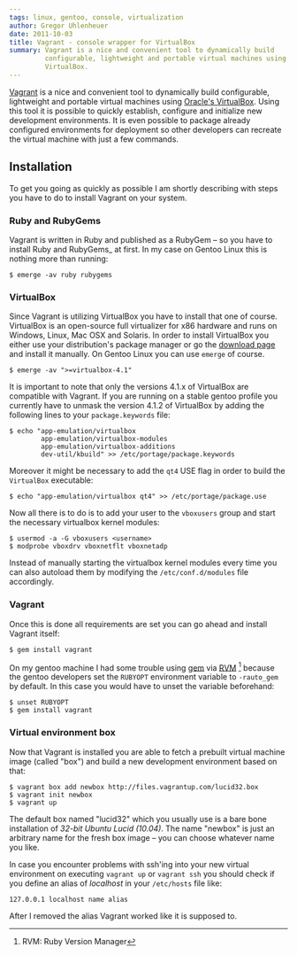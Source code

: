 ```yaml
---
tags: linux, gentoo, console, virtualization
author: Gregor Uhlenheuer
date: 2011-10-03
title: Vagrant - console wrapper for VirtualBox
summary: Vagrant is a nice and convenient tool to dynamically build
         configurable, lightweight and portable virtual machines using Oracle's
         VirtualBox.
---
```

[Vagrant][1] is a nice and convenient tool to dynamically build configurable,
lightweight and portable virtual machines using [Oracle's VirtualBox][2]. Using
this tool it is possible to quickly establish, configure and initialize new
development environments. It is even possible to package already configured
environments for deployment so other developers can recreate the virtual
machine with just a few commands.

## Installation

To get you going as quickly as possible I am shortly describing with steps you
have to do to install Vagrant on your system.

### Ruby and RubyGems

Vagrant is written in Ruby and published as a RubyGem – so you have to install
Ruby and RubyGems_ at first. In my case on Gentoo Linux this is nothing more
than running:

    $ emerge -av ruby rubygems

### VirtualBox

Since Vagrant is utilizing VirtualBox you have to install that one of course.
VirtualBox is an open-source full virtualizer for x86 hardware and runs on
Windows, Linux, Mac OSX and Solaris. In order to install VirtualBox you either
use your distribution's package manager or go the [download page][3] and install
it manually. On Gentoo Linux you can use `emerge` of course.

    $ emerge -av ">=virtualbox-4.1"

It is important to note that only the versions 4.1.x of VirtualBox are
compatible with Vagrant. If you are running on a stable gentoo profile you
currently have to unmask the version 4.1.2 of VirtualBox by adding the
following lines to your `package.keywords` file:

    $ echo "app-emulation/virtualbox
            app-emulation/virtualbox-modules
            app-emulation/virtualbox-additions
            dev-util/kbuild" >> /etc/portage/package.keywords

Moreover it might be necessary to add the `qt4` USE flag in order to build
the `VirtualBox` executable:

    $ echo "app-emulation/virtualbox qt4" >> /etc/portage/package.use

Now all there is to do is to add your user to the `vboxusers` group and start
the necessary virtualbox kernel modules:

    $ usermod -a -G vboxusers <username>
    $ modprobe vboxdrv vboxnetflt vboxnetadp

Instead of manually starting the virtualbox kernel modules every time you can
also autoload them by modifying the `/etc/conf.d/modules` file accordingly.

### Vagrant

Once this is done all requirements are set you can go ahead and install Vagrant
itself:

    $ gem install vagrant

On my gentoo machine I had some trouble using [gem][4] via [RVM][5] [^1] because the
gentoo developers set the `RUBYOPT` environment variable to `-rauto_gem` by
default. In this case you would have to unset the variable beforehand:

    $ unset RUBYOPT
    $ gem install vagrant

### Virtual environment box

Now that Vagrant is installed you are able to fetch a prebuilt virtual machine
image (called "box") and build a new development environment based on that:

    $ vagrant box add newbox http://files.vagrantup.com/lucid32.box
    $ vagrant init newbox
    $ vagrant up

The default box named "lucid32" which you usually use is a bare bone
installation of *32-bit Ubuntu Lucid (10.04)*. The name "newbox" is just an
arbitrary name for the fresh box image – you can choose whatever name you like.

In case you encounter problems with ssh'ing into your new virtual environment
on executing `vagrant up` or `vagrant ssh` you should check if you define an
alias of *localhost* in your `/etc/hosts` file like:

    127.0.0.1 localhost name alias

After I removed the alias Vagrant worked like it is supposed to.

[^1]: RVM: Ruby Version Manager

[1]: http://vagrantup.com
[2]: http://virtualbox.org
[3]: http://virtualbox.org/wiki/Downloads
[4]: http://rubygems.org
[5]: http://beginrescueend.com
